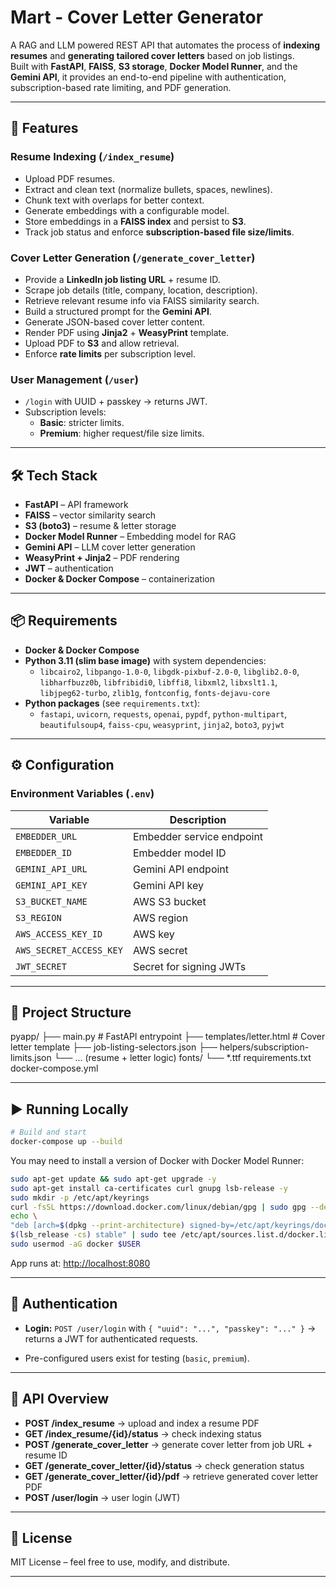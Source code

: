 # Mart - Cover Letter Generator

A RAG and LLM powered REST API that automates the process of **indexing resumes** and **generating tailored cover letters** based on job listings.  
Built with **FastAPI**, **FAISS**, **S3 storage**, **Docker Model Runner**, and the **Gemini API**, it provides an end-to-end pipeline with authentication, subscription-based rate limiting, and PDF generation.

---

## 🚀 Features

### Resume Indexing (`/index_resume`)
- Upload PDF resumes.
- Extract and clean text (normalize bullets, spaces, newlines).
- Chunk text with overlaps for better context.
- Generate embeddings with a configurable model.
- Store embeddings in a **FAISS index** and persist to **S3**.
- Track job status and enforce **subscription-based file size/limits**.

### Cover Letter Generation (`/generate_cover_letter`)
- Provide a **LinkedIn job listing URL** + resume ID.
- Scrape job details (title, company, location, description).
- Retrieve relevant resume info via FAISS similarity search.
- Build a structured prompt for the **Gemini API**.
- Generate JSON-based cover letter content.
- Render PDF using **Jinja2** + **WeasyPrint** template.
- Upload PDF to **S3** and allow retrieval.
- Enforce **rate limits** per subscription level.

### User Management (`/user`)
- `/login` with UUID + passkey → returns JWT.
- Subscription levels:
  - **Basic**: stricter limits.
  - **Premium**: higher request/file size limits.

---

## 🛠️ Tech Stack

- **FastAPI** – API framework  
- **FAISS** – vector similarity search  
- **S3 (boto3)** – resume & letter storage
- **Docker Model Runner** – Embedding model for RAG
- **Gemini API** – LLM cover letter generation  
- **WeasyPrint + Jinja2** – PDF rendering  
- **JWT** – authentication  
- **Docker & Docker Compose** – containerization  

---

## 📦 Requirements

- **Docker & Docker Compose**
- **Python 3.11 (slim base image)** with system dependencies:
  - `libcairo2`, `libpango-1.0-0`, `libgdk-pixbuf-2.0-0`, `libglib2.0-0`,  
    `libharfbuzz0b`, `libfribidi0`, `libffi8`, `libxml2`, `libxslt1.1`,  
    `libjpeg62-turbo`, `zlib1g`, `fontconfig`, `fonts-dejavu-core`
- **Python packages** (see `requirements.txt`):
  - `fastapi`, `uvicorn`, `requests`, `openai`, `pypdf`, `python-multipart`,  
    `beautifulsoup4`, `faiss-cpu`, `weasyprint`, `jinja2`, `boto3`, `pyjwt`

---

## ⚙️ Configuration

### Environment Variables (`.env`)
| Variable | Description |
|----------|-------------|
| `EMBEDDER_URL` | Embedder service endpoint |
| `EMBEDDER_ID` | Embedder model ID |
| `GEMINI_API_URL` | Gemini API endpoint |
| `GEMINI_API_KEY` | Gemini API key |
| `S3_BUCKET_NAME` | AWS S3 bucket |
| `S3_REGION` | AWS region |
| `AWS_ACCESS_KEY_ID` | AWS key |
| `AWS_SECRET_ACCESS_KEY` | AWS secret |
| `JWT_SECRET` | Secret for signing JWTs |

---

## 📂 Project Structure

pyapp/
├── main.py                  # FastAPI entrypoint
├── templates/letter.html    # Cover letter template
├── job-listing-selectors.json
├── helpers/subscription-limits.json
└── ... (resume + letter logic)
fonts/
└── \*.ttf
requirements.txt
docker-compose.yml

---

## ▶️ Running Locally

```bash
# Build and start
docker-compose up --build
````

You may need to install a version of Docker with Docker Model Runner:

```bash
sudo apt-get update && sudo apt-get upgrade -y
sudo apt-get install ca-certificates curl gnupg lsb-release -y
sudo mkdir -p /etc/apt/keyrings
curl -fsSL https://download.docker.com/linux/debian/gpg | sudo gpg --dearmor -o /etc/apt/keyrings/docker.gpg
echo \
"deb [arch=$(dpkg --print-architecture) signed-by=/etc/apt/keyrings/docker.gpg] https://download.docker.com/linux/debian \
$(lsb_release -cs) stable" | sudo tee /etc/apt/sources.list.d/docker.list > /dev/null
sudo usermod -aG docker $USER
```

App runs at: [http://localhost:8080](http://localhost:8080)

---

## 🔑 Authentication

* **Login:**
  `POST /user/login` with `{ "uuid": "...", "passkey": "..." }`
  → returns a JWT for authenticated requests.

* Pre-configured users exist for testing (`basic`, `premium`).

---

## 📖 API Overview

* **POST /index\_resume** → upload and index a resume PDF
* **GET /index\_resume/{id}/status** → check indexing status
* **POST /generate\_cover\_letter** → generate cover letter from job URL + resume ID
* **GET /generate\_cover\_letter/{id}/status** → check generation status
* **GET /generate\_cover\_letter/{id}/pdf** → retrieve generated cover letter PDF
* **POST /user/login** → user login (JWT)

---

## 📜 License

MIT License – feel free to use, modify, and distribute.

---
